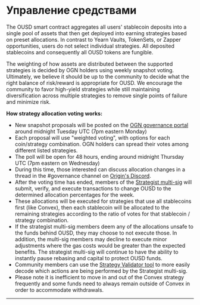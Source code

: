 # Управление средствами

The OUSD smart contract aggregates all users' stablecoin deposits into a single pool of assets that then get deployed into earning strategies based on preset allocations. In contrast to Yearn Vaults, TokenSets, or Zapper opportunities, users do not select individual strategies. All deposited stablecoins and consequently all OUSD tokens are fungible.&#x20;

The weighting of how assets are distributed between the supported strategies is decided by OGN holders using weekly snapshot voting. Ultimately, we believe it should be up to the community to decide what the right balance of risk/reward is appropriate for OUSD. We encourage the community to favor high-yield strategies while still maintaining diversification across multiple strategies to remove single points of failure and minimize risk.&#x20;

**How strategy allocation voting works:**

* New snapshot proposals will be posted on the [OGN governance portal ](https://vote.orignprotocol.com)around midnight Tuesday UTC (7pm eastern Monday)&#x20;
* Each proposal will use "weighted voting", with options for each coin/strategy combination. OGN holders can spread their votes among different listed strategies.
* The poll will be open for 48 hours, ending around midnight Thursday UTC (7pm eastern on Wednesday)
* During this time, those interested can discuss allocation changes in a thread in the #governance channel on [Origin's Discord](https://www.originprotocol.com/discord).
* After the voting time has ended, members of the [Strategist multi-sig](https://etherscan.io/address/0xF14BBdf064E3F67f51cd9BD646aE3716aD938FDC) will submit, verify, and execute transactions to change OUSD to the determined allocation percentages for the week.
* These allocations will be executed for strategies that use all stablecoins first (like Convex), then each stablecoin will be allocated to the remaining strategies according to the ratio of votes for that stablecoin / strategy combination.
* If the strategist multi-sig members deem any of the allocations unsafe to the funds behind OUSD, they may choose to not execute those. In addition, the multi-sig members may decline to execute minor adjustments where the gas costs would be greater than the expected benefits. The strategist multi-sig will continue to have the ability to instantly pause rebasing and capital to protect OUSD funds.
* Community members can use the [Strategy Validator tool](https://analytics.ousd.com/strategist) to more easily decode which actions  are being performed by the Strategist multi-sig.
* Please note it is inefficient to move in and out of the Convex strategy frequently and some funds need to always remain outside of Convex in order to accommodate withdrawals.

****
